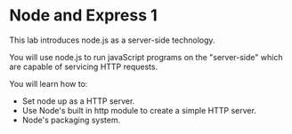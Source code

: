 # Node and Express 1

This lab introduces node.js as a server-side technology. 

You will use node.js to run javaScript programs on the "server-side" which are capable of servicing HTTP requests. 

You will learn how to:

- Set node up as a HTTP server.
- Use Node's built in http module to create a simple HTTP server.
- Node's packaging system.

